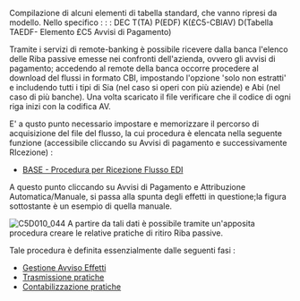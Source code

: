 Compilazione di alcuni elementi di tabella standard, che vanno ripresi da modello. Nello specifico : 
 :  : DEC T(TA) P(EDF) K(£C5-CBIAV) D(Tabella TAEDF- Elemento £C5 Avvisi di Pagamento)

Tramite i servizi di remote-banking è possibile ricevere dalla banca l'elenco delle Riba passive emesse nei confronti dell'azienda, ovvero gli avvisi di pagamento; accedendo al remote della banca occorre procedere al download del flussi in formato CBI, impostando l'opzione 'solo non estratti' e includendo tutti i tipi di Sia (nel caso si operi con più aziende) e Abi (nel caso di più banche). Una volta scaricato il file verificare che il codice di ogni riga inizi con la codifica AV.

E' a qusto punto necessario impostare e memorizzare il percorso di acquisizione del file del flusso, la cui procedura è elencata nella seguente funzione (accessibile cliccando su Avvisi di pagamento e successivamente RIcezione) : 

- [BASE - Procedura per Ricezione Flusso EDI](Sorgenti/DOC/TA/B£AMO/EDBASE_02)

A questo punto cliccando su Avvisi di Pagamento e Attribuzione Automatica/Manuale, si passa alla spunta degli effetti in questione;la figura sottostante è un esempio di quella manuale.

![C5D010_044](http://localhost:3000/immagini/C5D010_P/C5D010_044.png)
A partire da tali dati è possibile tramite un'apposita procedura creare le relative pratiche di ritiro Riba passive.

Tale procedura è definita essenzialmente dalle seguenti fasi : 

- [Gestione Avviso Effetti](Sorgenti/OJ/PGM/P_C5RR07)
- [Trasmissione pratiche](Sorgenti/DOC/TA/B£AMO/C5D010_N)
- [Contabilizzazione pratiche](Sorgenti/DOC/TA/B£AMO/C5D010_M)

